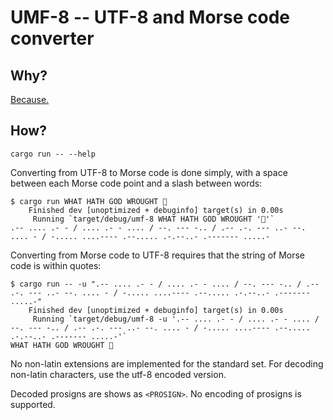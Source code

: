# UMF-8 -- UTF-8 and Morse code converter

## Why?
[Because.](https://markau.dev/posts/morse-unicode/)

## How?
```
cargo run -- --help
```

Converting from UTF-8 to Morse code is done simply, with a space between each
Morse code point and a slash between words:
```
$ cargo run WHAT HATH GOD WROUGHT 🦀
    Finished dev [unoptimized + debuginfo] target(s) in 0.00s
     Running `target/debug/umf-8 WHAT HATH GOD WROUGHT '🦀'`
.-- .... .- - / .... .- - .... / --. --- -.. / .-- .-. --- ..- --. .... - / -..... ....---- .--..... .-.--..- .------- .....-
```

Converting from Morse code to UTF-8 requires that the string of Morse code is
within quotes:
```
$ cargo run -- -u ".-- .... .- - / .... .- - .... / --. --- -.. / .-- .-. --- ..- --. .... - / -..... ....---- .--..... .-.--..- .------- .....-"
    Finished dev [unoptimized + debuginfo] target(s) in 0.00s
     Running `target/debug/umf-8 -u '.-- .... .- - / .... .- - .... / --. --- -.. / .-- .-. --- ..- --. .... - / -..... ....---- .--..... .-.--..- .------- .....-'`
WHAT HATH GOD WROUGHT 🦀
```

No non-latin extensions are implemented for the standard set. For decoding
non-latin characters, use the utf-8 encoded version.

Decoded prosigns are shows as `<PROSIGN>`. No encoding of prosigns is supported.
